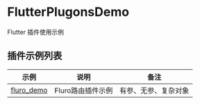 # FlutterPlugonsDemo

Flutter 插件使用示例

## 插件示例列表

示例|说明|备注
--|----|---
[fluro_demo](/fluro_demo)|Fluro路由插件示例|有参、无参、复杂对象